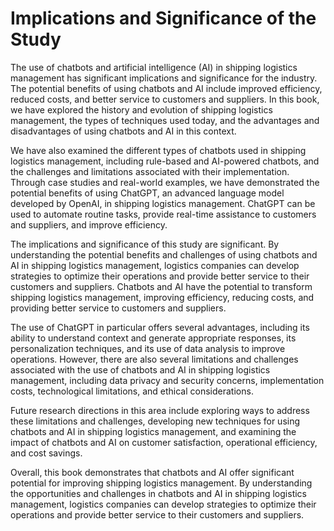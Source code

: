 Implications and Significance of the Study
======================================================

The use of chatbots and artificial intelligence (AI) in shipping logistics management has significant implications and significance for the industry. The potential benefits of using chatbots and AI include improved efficiency, reduced costs, and better service to customers and suppliers. In this book, we have explored the history and evolution of shipping logistics management, the types of techniques used today, and the advantages and disadvantages of using chatbots and AI in this context.

We have also examined the different types of chatbots used in shipping logistics management, including rule-based and AI-powered chatbots, and the challenges and limitations associated with their implementation. Through case studies and real-world examples, we have demonstrated the potential benefits of using ChatGPT, an advanced language model developed by OpenAI, in shipping logistics management. ChatGPT can be used to automate routine tasks, provide real-time assistance to customers and suppliers, and improve efficiency.

The implications and significance of this study are significant. By understanding the potential benefits and challenges of using chatbots and AI in shipping logistics management, logistics companies can develop strategies to optimize their operations and provide better service to their customers and suppliers. Chatbots and AI have the potential to transform shipping logistics management, improving efficiency, reducing costs, and providing better service to customers and suppliers.

The use of ChatGPT in particular offers several advantages, including its ability to understand context and generate appropriate responses, its personalization techniques, and its use of data analysis to improve operations. However, there are also several limitations and challenges associated with the use of chatbots and AI in shipping logistics management, including data privacy and security concerns, implementation costs, technological limitations, and ethical considerations.

Future research directions in this area include exploring ways to address these limitations and challenges, developing new techniques for using chatbots and AI in shipping logistics management, and examining the impact of chatbots and AI on customer satisfaction, operational efficiency, and cost savings.

Overall, this book demonstrates that chatbots and AI offer significant potential for improving shipping logistics management. By understanding the opportunities and challenges in chatbots and AI in shipping logistics management, logistics companies can develop strategies to optimize their operations and provide better service to their customers and suppliers.
